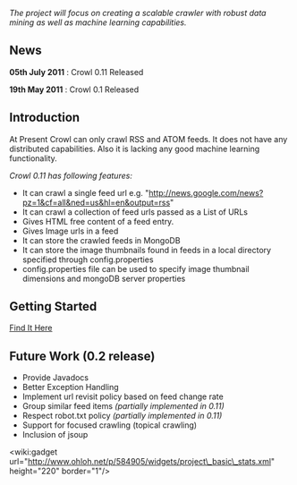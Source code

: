 _The project will focus on creating a scalable crawler with robust data mining as well as machine learning capabilities._
## News ##
**05th July 2011** : Crowl 0.11 Released

**19th May 2011** : Crowl 0.1 Released

## Introduction ##

At Present Crowl can only crawl RSS and ATOM feeds. It does not have any distributed capabilities. Also it is lacking any good machine learning functionality.

_Crowl 0.11 has following features:_

  * It can crawl a single feed url e.g. "http://news.google.com/news?pz=1&cf=all&ned=us&hl=en&output=rss"
  * It can crawl a collection of feed urls passed as a List of URLs
  * Gives HTML free content of a feed entry.
  * Gives Image urls in a feed
  * It can store the crawled feeds in MongoDB
  * It can store the image thumbnails found in feeds in a local directory specified through config.properties
  * config.properties file can be used to specify image thumbnail dimensions and mongoDB server properties

## Getting Started ##
[Find It Here](http://code.google.com/p/crowl/wiki/GetStarted)

## Future Work (0.2 release) ##

  * Provide Javadocs
  * Better Exception Handling
  * Implement url revisit policy based on feed change rate
  * Group similar feed items _(partially implemented in 0.11)_
  * Respect robot.txt policy _(partially implemented in 0.11)_
  * Support for focused crawling (topical crawling)
  * Inclusion of jsoup

&lt;wiki:gadget url="http://www.ohloh.net/p/584905/widgets/project\_basic\_stats.xml" height="220" border="1"/&gt;